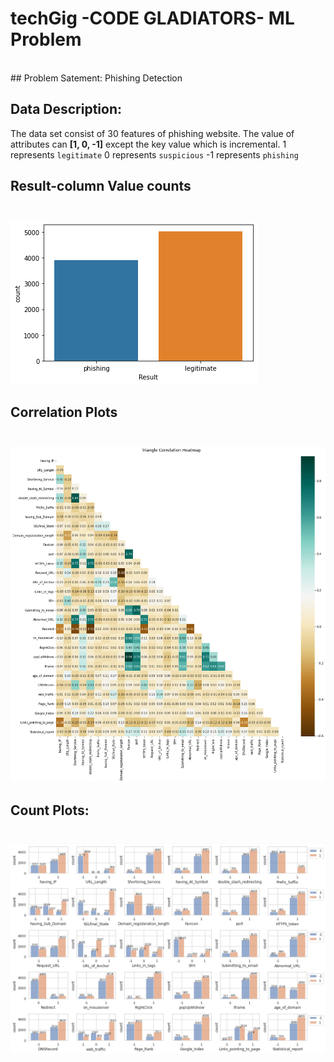 # techGig -CODE GLADIATORS- ML Problem
<br>
## Problem Satement: 
Phishing Detection
<br>

## Data Description:
The data set consist of 30 features of  phishing website. The value of attributes can **[1, 0, -1]** except the key value which is incremental.
1 represents `legitimate`
0 represents `suspicious`
-1 represents `phishing`



## Result-column Value counts <br><br>
![valueCounts](images/value_count.png)
## Correlation Plots <br><br>
![corr](images/corr_plot.png)

## Count Plots: <br><br>
![countPlots](images/count_plots.png)

